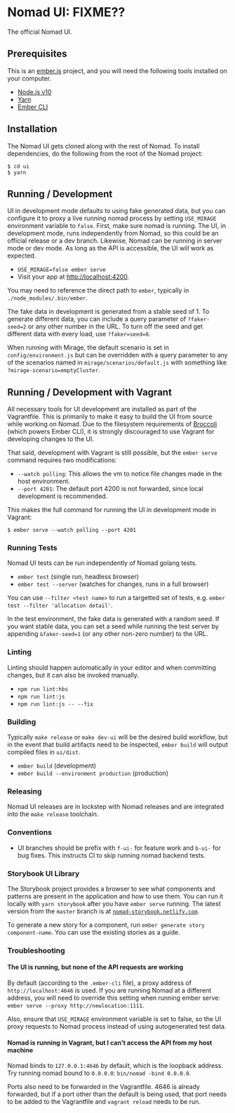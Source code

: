 # Nomad UI: FIXME??

The official Nomad UI.

## Prerequisites

This is an [ember.js](https://emberjs.com/) project, and you will need the following tools installed on your computer.

* [Node.js v10](https://nodejs.org/)
* [Yarn](https://yarnpkg.com)
* [Ember CLI](https://ember-cli.com/)

## Installation

The Nomad UI gets cloned along with the rest of Nomad. To install dependencies, do the following from the root of the Nomad project:

```
$ cd ui
$ yarn
```

## Running / Development

UI in development mode defaults to using fake generated data, but you can configure it to proxy a live running nomad process by setting `USE_MIRAGE` environment variable to `false`.  First, make sure nomad is running. The UI, in development mode, runs independently from Nomad, so this could be an official release or a dev branch. Likewise, Nomad can be running in server mode or dev mode. As long as the API is accessible, the UI will work as expected.

* `USE_MIRAGE=false ember serve`
* Visit your app at [http://localhost:4200](http://localhost:4200).

You may need to reference the direct path to `ember`, typically in `./node_modules/.bin/ember`.

The fake data in development is generated from a stable seed of 1. To generate different data, you can include a query parameter of `?faker-seed=2` or any other number in the URL. To turn off the seed and get different data with every load, use `?faker=seed=0`.

When running with Mirage, the default scenario is set in `config/environment.js` but can be overridden with a query parameter to any of the scenarios named in `mirage/scenarios/default.js` with something like `?mirage-scenario=emptyCluster`.

## Running / Development with Vagrant

All necessary tools for UI development are installed as part of the Vagrantfile. This is primarily to make it easy to build the UI from source while working on Nomad. Due to the filesystem requirements of [Broccoli](http://broccolijs.com/) (which powers Ember CLI), it is strongly discouraged to use Vagrant for developing changes to the UI.

That said, development with Vagrant is still possible, but the `ember serve` command requires two modifications:

* `--watch polling`: This allows the vm to notice file changes made in the host environment.
* `--port 4201`: The default port 4200 is not forwarded, since local development is recommended.

This makes the full command for running the UI in development mode in Vagrant:

```
$ ember serve --watch polling --port 4201
```

### Running Tests

Nomad UI tests can be run independently of Nomad golang tests.

* `ember test` (single run, headless browser)
* `ember test --server` (watches for changes, runs in a full browser)

You can use `--filter <test name>` to run a targetted set of tests, e.g. `ember test --filter 'allocation detail'`.

In the test environment, the fake data is generated with a random seed. If you want stable data, you can set a seed while running the test server by appending `&faker-seed=1` (or any other non-zero number) to the URL.

### Linting

Linting should happen automatically in your editor and when committing changes, but it can also be invoked manually.

* `npm run lint:hbs`
* `npm run lint:js`
* `npm run lint:js -- --fix`

### Building

Typically `make release` or `make dev-ui` will be the desired build workflow, but in the event that build artifacts need to be inspected, `ember build` will output compiled files in `ui/dist`.

* `ember build` (development)
* `ember build --environment production` (production)

### Releasing

Nomad UI releases are in lockstep with Nomad releases and are integrated into the `make release` toolchain.

### Conventions

* UI branches should be prefix with `f-ui-` for feature work and `b-ui-` for bug fixes.  This instructs CI to skip running nomad backend tests.

### Storybook UI Library

The Storybook project provides a browser to see what components and patterns are present in the application and how to use them. You can run it locally with `yarn storybook` after you have `ember serve` running. The latest version from the `master` branch is at [`nomad-storybook.netlify.com`](https://nomad-storybook.netlify.com/).

To generate a new story for a component, run `ember generate story component-name`. You can use the existing stories as a guide.

### Troubleshooting

#### The UI is running, but none of the API requests are working

By default (according to the `.ember-cli` file), a proxy address of `http://localhost:4646` is used. If you are running Nomad at a different address, you will need to override this setting when running ember serve: `ember serve --proxy http://newlocation:1111`.

Also, ensure that `USE_MIRAGE` environment variable is set to false, so the UI proxy requests to Nomad process instead of using autogenerated test data.

#### Nomad is running in Vagrant, but I can't access the API from my host machine

Nomad binds to `127.0.0.1:4646` by default, which is the loopback address. Try running nomad bound to `0.0.0.0`: `bin/nomad -bind 0.0.0.0`.

Ports also need to be forwarded in the Vagrantfile. 4646 is already forwarded, but if a port other than the default is being used, that port needs to be added to the Vagrantfile and `vagrant reload` needs to be run.
